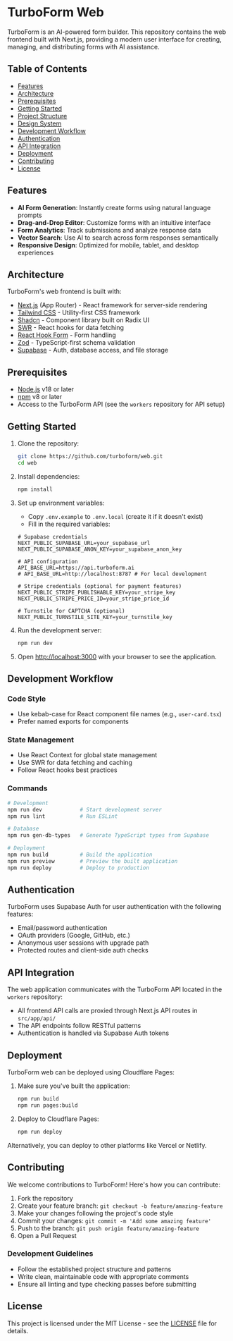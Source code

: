 # TurboForm Web

TurboForm is an AI-powered form builder. This repository contains the web frontend built with Next.js, providing a modern user interface for creating, managing, and distributing forms with AI assistance.

## Table of Contents

- [Features](#features)
- [Architecture](#architecture)
- [Prerequisites](#prerequisites)
- [Getting Started](#getting-started)
- [Project Structure](#project-structure)
- [Design System](#design-system)
- [Development Workflow](#development-workflow)
- [Authentication](#authentication)
- [API Integration](#api-integration)
- [Deployment](#deployment)
- [Contributing](#contributing)
- [License](#license)

## Features

- **AI Form Generation**: Instantly create forms using natural language prompts
- **Drag-and-Drop Editor**: Customize forms with an intuitive interface
- **Form Analytics**: Track submissions and analyze response data
- **Vector Search**: Use AI to search across form responses semantically
- **Responsive Design**: Optimized for mobile, tablet, and desktop experiences

## Architecture

TurboForm's web frontend is built with:

- [Next.js](https://nextjs.org/) (App Router) - React framework for server-side rendering
- [Tailwind CSS](https://tailwindcss.com/) - Utility-first CSS framework
- [Shadcn](https://ui.shadcn.com/) - Component library built on Radix UI
- [SWR](https://swr.vercel.app/) - React hooks for data fetching
- [React Hook Form](https://react-hook-form.com/) - Form handling
- [Zod](https://zod.dev/) - TypeScript-first schema validation
- [Supabase](https://supabase.com/) - Auth, database access, and file storage

## Prerequisites

- [Node.js](https://nodejs.org/) v18 or later
- [npm](https://www.npmjs.com/) v8 or later
- Access to the TurboForm API (see the `workers` repository for API setup)

## Getting Started

1. Clone the repository:

   ```bash
   git clone https://github.com/turboform/web.git
   cd web
   ```

2. Install dependencies:

   ```bash
   npm install
   ```

3. Set up environment variables:

   - Copy `.env.example` to `.env.local` (create it if it doesn't exist)
   - Fill in the required variables:

   ```
   # Supabase credentials
   NEXT_PUBLIC_SUPABASE_URL=your_supabase_url
   NEXT_PUBLIC_SUPABASE_ANON_KEY=your_supabase_anon_key

   # API configuration
   API_BASE_URL=https://api.turboform.ai
   # API_BASE_URL=http://localhost:8787 # For local development

   # Stripe credentials (optional for payment features)
   NEXT_PUBLIC_STRIPE_PUBLISHABLE_KEY=your_stripe_key
   NEXT_PUBLIC_STRIPE_PRICE_ID=your_stripe_price_id

   # Turnstile for CAPTCHA (optional)
   NEXT_PUBLIC_TURNSTILE_SITE_KEY=your_turnstile_key
   ```

4. Run the development server:

   ```bash
   npm run dev
   ```

5. Open [http://localhost:3000](http://localhost:3000) with your browser to see the application.

## Development Workflow

### Code Style

- Use kebab-case for React component file names (e.g., `user-card.tsx`)
- Prefer named exports for components

### State Management

- Use React Context for global state management
- Use SWR for data fetching and caching
- Follow React hooks best practices

### Commands

```bash
# Development
npm run dev            # Start development server
npm run lint           # Run ESLint

# Database
npm run gen-db-types   # Generate TypeScript types from Supabase

# Deployment
npm run build          # Build the application
npm run preview        # Preview the built application
npm run deploy         # Deploy to production
```

## Authentication

TurboForm uses Supabase Auth for user authentication with the following features:

- Email/password authentication
- OAuth providers (Google, GitHub, etc.)
- Anonymous user sessions with upgrade path
- Protected routes and client-side auth checks

## API Integration

The web application communicates with the TurboForm API located in the `workers` repository:

- All frontend API calls are proxied through Next.js API routes in `src/app/api/`
- The API endpoints follow RESTful patterns
- Authentication is handled via Supabase Auth tokens

## Deployment

TurboForm web can be deployed using Cloudflare Pages:

1. Make sure you've built the application:

   ```bash
   npm run build
   npm run pages:build
   ```

2. Deploy to Cloudflare Pages:
   ```bash
   npm run deploy
   ```

Alternatively, you can deploy to other platforms like Vercel or Netlify.

## Contributing

We welcome contributions to TurboForm! Here's how you can contribute:

1. Fork the repository
2. Create your feature branch: `git checkout -b feature/amazing-feature`
3. Make your changes following the project's code style
4. Commit your changes: `git commit -m 'Add some amazing feature'`
5. Push to the branch: `git push origin feature/amazing-feature`
6. Open a Pull Request

### Development Guidelines

- Follow the established project structure and patterns
- Write clean, maintainable code with appropriate comments
- Ensure all linting and type checking passes before submitting

## License

This project is licensed under the MIT License - see the [LICENSE](LICENSE) file for details.
